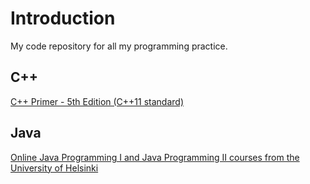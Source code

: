 # Introduction
My code repository for all my programming practice.


## C++
[C++ Primer - 5th Edition (C++11 standard)](https://books.google.co.in/books/about/C++_Primer.html?id=J1HMLyxqJfgC)


## Java
[Online Java Programming I and Java Programming II courses from the University of Helsinki](https://java-programming.mooc.fi/)
